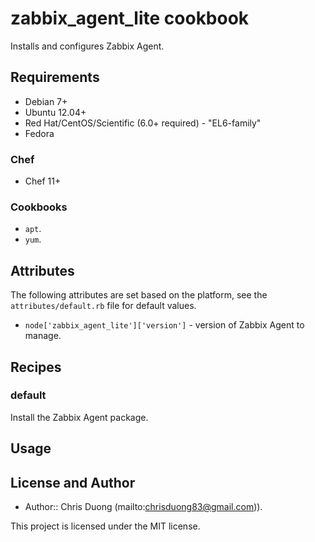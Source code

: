 # zabbix_agent_lite cookbook

Installs and configures Zabbix Agent.

## Requirements

- Debian 7+
- Ubuntu 12.04+
- Red Hat/CentOS/Scientific (6.0+ required) - "EL6-family"
- Fedora

### Chef

- Chef 11+

### Cookbooks

- `apt`.
- `yum`.

## Attributes

The following attributes are set based on the platform, see the `attributes/default.rb` file for default values.

- `node['zabbix_agent_lite']['version']` - version of Zabbix Agent to manage.

## Recipes

### default

Install the Zabbix Agent package.

## Usage

## License and Author

- Author:: Chris Duong (mailto:chrisduong83@gmail.com)).

This project is licensed under the MIT license.
